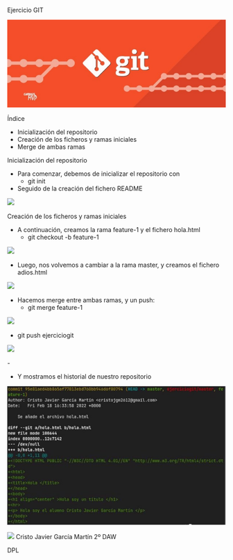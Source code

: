 ﻿Ejercicio GIT

![](Aspose.Words.4d0931c2-9eed-4995-9da5-8b8ace4a0d52.001.jpeg)

Índice

- Inicialización del repositorio
- Creación de los ficheros y ramas iniciales
- Merge de ambas ramas

Inicialización del repositorio

- Para comenzar, debemos de inicializar el repositorio con
  - git init
- Seguido de la creación del fichero README

![](Aspose.Words.4d0931c2-9eed-4995-9da5-8b8ace4a0d52.002.png)

Creación de los ficheros y ramas iniciales

- A continuación, creamos la rama feature-1 y el fichero hola.html
  - git checkout -b feature-1

![](Aspose.Words.4d0931c2-9eed-4995-9da5-8b8ace4a0d52.003.png)

- Luego, nos volvemos a cambiar a la rama master, y creamos el fichero adios.html

![](Aspose.Words.4d0931c2-9eed-4995-9da5-8b8ace4a0d52.004.png)

- Hacemos merge entre ambas ramas, y un push:
  - git merge feature-1

![](Aspose.Words.4d0931c2-9eed-4995-9da5-8b8ace4a0d52.005.png)

- git push ejerciciogit

![](Aspose.Words.4d0931c2-9eed-4995-9da5-8b8ace4a0d52.006.png)

\-

- Y mostramos el historial de nuestro repositorio

![](Aspose.Words.4d0931c2-9eed-4995-9da5-8b8ace4a0d52.007.jpeg)

![](Aspose.Words.4d0931c2-9eed-4995-9da5-8b8ace4a0d52.008.png)
Cristo Javier García Martín 2º DAW

DPL
